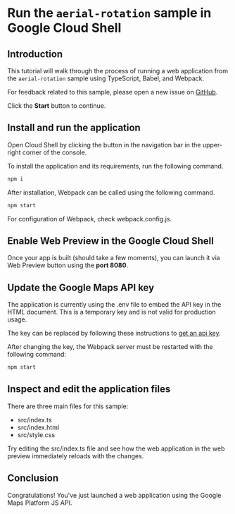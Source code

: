# Run the `aerial-rotation` sample in Google Cloud Shell

<walkthrough-tutorial-duration duration="10"/>

## Introduction

This tutorial will walk through the process of running a web application from
the `aerial-rotation` sample using TypeScript, Babel, and Webpack.

For feedback related to this sample, please open a new issue on
[GitHub](https://github.com/googlemaps/js-samples/issues).

Click the **Start** button to continue.

## Install and run the application

Open Cloud Shell by clicking the
<walkthrough-cloud-shell-icon></walkthrough-cloud-shell-icon> button in the
navigation bar in the upper-right corner of the console.

To install the application and its requirements, run the following command.

```bash
npm i
```

After installation, Webpack can be called using the following command.

```bash
npm start
```

For configuration of Webpack, check
<walkthrough-editor-open-file filePath="webpack.config.js">webpack.config.js</walkthrough-editor-open-file>.

## Enable Web Preview in the Google Cloud Shell

Once your app is built (should take a few moments), you can launch it via
<walkthrough-spotlight-pointer target="cloudshell" spotlightId="devshell-web-preview-button">Web
Preview button</walkthrough-spotlight-pointer> using the **port 8080**.

## Update the Google Maps API key

The application is currently using the
<walkthrough-editor-open-file filePath=".env">.env</walkthrough-editor-open-file>
file to embed the API key in the HTML document. This is a temporary key and is
not valid for production usage.

The key can be replaced by following these instructions to
[get an api key](https://developers.google.com/maps/documentation/javascript/get-api-key).

After changing the key, the Webpack server must be restarted with the following
command:

```bash
npm start
```

## Inspect and edit the application files

There are three main files for this sample:

*   <walkthrough-editor-open-file filePath="src/index.ts">src/index.ts</walkthrough-editor-open-file>
*   <walkthrough-editor-open-file filePath="src/index.html">src/index.html</walkthrough-editor-open-file>
*   <walkthrough-editor-open-file filePath="src/style.css">src/style.css</walkthrough-editor-open-file>

Try editing the <walkthrough-editor-open-file filePath="src/index.ts">src/index.ts</walkthrough-editor-open-file> file and see how the web application in the web preview immediately reloads with the changes.

## Conclusion

<walkthrough-conclusion-trophy></walkthrough-conclusion-trophy>

Congratulations! You've just launched a web application using the Google Maps
Platform JS API.
